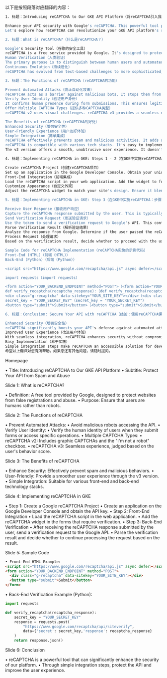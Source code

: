 以下是按照段落对应翻译的内容：
```bash 
1. 标题：Introducing reCAPTCHA to Our GKE API Platform（将reCAPTCHA引入我们的GKE API平台）

Enhance your API security with Google's reCAPTCHA. This powerful tool protects against spam and abuse. It ensures human users while blocking automated attacks.（使用谷歌的reCAPTCHA增强您的API安全性。这个强大的工具可以防止垃圾邮件和滥用。它确保人类用户的同时阻止自动化攻击。）
Let's explore how reCAPTCHA can revolutionize your GKE API platform's security measures.（让我们探讨reCAPTCHA如何革新您的GKE API平台的安全措施。）

2. 标题：What is reCAPTCHA?（什么是reCAPTCHA？）

Google's Security Tool（谷歌的安全工具）
reCAPTCHA is a free service provided by Google. It's designed to protect websites from fraudulent activities.（reCAPTCHA是谷歌提供的免费服务。它旨在保护网站免受欺诈活动的侵害。）
Human Verification（人类验证）
The primary purpose is to distinguish between human users and automated bots. This ensures genuine user interactions.（主要目的是区分人类用户和自动化机器人。这确保了真正的用户交互。）
Continuous Evolution（持续进化）
reCAPTCHA has evolved from text-based challenges to more sophisticated, user-friendly methods. It adapts to emerging threats.（reCAPTCHA已经从基于文本的挑战发展到更复杂、用户友好的方法。它适应新兴的威胁。）

3. 标题：The Functions of reCAPTCHA（reCAPTCHA的功能）

Prevent Automated Attacks（防止自动化攻击）
reCAPTCHA acts as a barrier against malicious bots. It stops them from accessing your API and causing harm.（reCAPTCHA充当抵御恶意机器人的屏障。它阻止它们访问您的API并造成损害。）
Verify User Identity（验证用户身份）
It confirms human presence during form submissions. This ensures legitimate access to specific API operations.（它在表单提交期间确认人类的存在。这确保了对特定API操作的合法访问。）
Offer Multiple CAPTCHA Types（提供多种CAPTCHA类型）
reCAPTCHA v2 uses visual challenges. reCAPTCHA v3 provides a seamless experience based on user behavior scores.（reCAPTCHA v2使用视觉挑战。reCAPTCHA v3根据用户行为评分提供无缝体验。）

The Benefits of reCAPTCHA（reCAPTCHA的好处）
Enhanced Security（增强安全性）
User-Friendly Experience（用户友好体验）
Simple Integration（简单集成）
reCAPTCHA effectively prevents spam and malicious activities. It adds a robust layer of protection to your API.（reCAPTCHA有效地防止垃圾邮件和恶意活动。它为您的API添加了强大的保护层。）
reCAPTCHA is compatible with various tech stacks. It's easy to implement in both front-end and back-end systems.（reCAPTCHA与各种技术堆栈兼容。它在前端和后端系统中都易于实现。）
The v3 version offers a smooth, unobtrusive user experience. It doesn't interrupt the user's workflow.（v3版本提供流畅、不干扰的用户体验。它不会中断用户的工作流程。）

4. 标题：Implementing reCAPTCHA in GKE: Steps 1 - 2（在GKE中实施reCAPTCHA：步骤1 - 2）

Create reCAPTCHA Project（创建reCAPTCHA项目）
Set up an application in the Google Developer Console. Obtain your unique API key for integration.（在谷歌开发者控制台中设置一个应用程序。获取您唯一的集成API密钥。）
Front-End Integration（前端集成）
Load the reCAPTCHA script in your web application. Add the widget to forms requiring verification.（在您的Web应用程序中加载reCAPTCHA脚本。将小部件添加到需要验证的表单中。）
Customize Appearance（自定义外观）
Adjust the reCAPTCHA widget to match your site's design. Ensure it blends seamlessly with your UI.（调整reCAPTCHA小部件以匹配您网站的设计。确保它与您的UI无缝融合。）

5. 标题：Implementing reCAPTCHA in GKE: Step 3（在GKE中实施reCAPTCHA：步骤3）

Receive User Response（接收用户响应）
Capture the reCAPTCHA response submitted by the user. This is typically a token.（捕获用户提交的reCAPTCHA响应。这通常是一个令牌。）
Send Verification Request（发送验证请求）
Use the token to send a verification request to Google's API. This confirms the validity.（使用令牌向谷歌的API发送验证请求。这确认了有效性。）
Parse Verification Result（解析验证结果）
Analyze the response from Google. Determine if the user passed the reCAPTCHA challenge.（分析来自谷歌的响应。确定用户是否通过了reCAPTCHA挑战。）
Process Request（处理请求）
Based on the verification result, decide whether to proceed with the user's request.（根据验证结果，决定是否继续处理用户的请求。）

Sample Code for reCAPTCHA Implementation（reCAPTCHA实施的示例代码）
Front-End (HTML)（前端（HTML））
Back-End (Python)（后端（Python））

<script src="https://www.google.com/recaptcha/api.js" async defer></script>（<script src="https://www.google.com/recaptcha/api.js" async defer></script>）

import requests（import requests）

<form action="YOUR_BACKEND_ENDPOINT" method="POST">（<form action="YOUR_BACKEND_ENDPOINT" method="POST">）
def verify_recaptcha(recaptcha_response):（def verify_recaptcha(recaptcha_response):）
<div class="g-recaptcha" data-sitekey="YOUR_SITE_KEY"></div>（<div class="g-recaptcha" data-sitekey="YOUR_SITE_KEY"></div>）
secret_key = "YOUR_SECRET_KEY"（secret_key = "YOUR_SECRET_KEY"）
<button type="submit">Submit</button>（<button type="submit">Submit</button>）

6. 标题：Conclusion: Secure Your API with reCAPTCHA（结论：使用reCAPTCHA保护您的API）

Enhanced Security（增强安全性）
reCAPTCHA significantly boosts your API's defense against automated attacks and spam.（reCAPTCHA显著增强了您的API对自动化攻击和垃圾邮件的防御能力。）
Improved User Experience（改进用户体验）
With seamless integration, reCAPTCHA enhances security without compromising user satisfaction.（通过无缝集成，reCAPTCHA在不影响用户满意度的情况下增强了安全性。）
Easy Implementation（易于实施）
Simple integration steps make reCAPTCHA an accessible solution for developers of all levels.（简单的集成步骤使reCAPTCHA成为各级开发人员都易于使用的解决方案。）
希望以上翻译对您有所帮助。如果您还有其他问题，请随时提问。

``` 


Homepage

• Title: Introducing reCAPTCHA to Our GKE API Platform
• Subtitle: Protect Your API from Spam and Abuse

Slide 1: What is reCAPTCHA?

• Definition: A free tool provided by Google, designed to protect websites from false registrations and abuse.
• Purpose: Ensure that users are humans rather than robots.

Slide 2: The Functions of reCAPTCHA

• Prevent Automated Attacks:
    • Avoid malicious robots accessing the API.
• Verify User Identity:
    • Verify the human identity of users when they submit forms or access specific operations.
• Multiple CAPTCHA Types:
    • reCAPTCHA v2: Includes graphic CAPTCHAs and the "I'm not a robot" checkbox.
    • reCAPTCHA v3: Seamless experience, judged based on the user's behavior score.

Slide 3: The Benefits of reCAPTCHA

• Enhance Security: Effectively prevent spam and malicious behaviors.
• User-Friendly: Provide a smoother user experience through the v3 version.
• Simple Integration: Suitable for various front-end and back-end technology stacks.

Slide 4: Implementing reCAPTCHA in GKE

• Step 1: Create a Google reCAPTCHA Project
    • Create an application on the Google Developer Console and obtain the API key.
• Step 2: Front-End Integration
    • Load the reCAPTCHA script in the web application.
    • Add the reCAPTCHA widget in the forms that require verification.
• Step 3: Back-End Verification
    • After receiving the reCAPTCHA response submitted by the user, send a verification request to the Google API.
    • Parse the verification result and decide whether to continue processing the request based on the result.

Slide 5: Sample Code
```html
• Front-End HTML Example:
<script src="https://www.google.com/recaptcha/api.js" async defer></script>
<form action="YOUR_BACKEND_ENDPOINT" method="POST">
  <div class="g-recaptcha" data-sitekey="YOUR_SITE_KEY"></div>
  <button type="submit">Submit</button>
</form>
```
• Back-End Verification Example (Python):
```python
import requests

def verify_recaptcha(recaptcha_response):
    secret_key = "YOUR_SECRET_KEY"
    response = requests.post(
        "https://www.google.com/recaptcha/api/siteverify",
        data={'secret': secret_key,'response': recaptcha_response}
    )
    return response.json()
```

Slide 6: Conclusion

• reCAPTCHA is a powerful tool that can significantly enhance the security of our platform.
• Through simple integration steps, protect the API and improve the user experience. 
